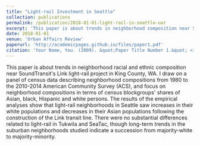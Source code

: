 ```yaml
---
title: "Light-rail Investment in Seattle"
collection: publications
permalink: /publication/2018-01-01-light-rail-in-seattle-uar
excerpt: 'This paper is about trends in neighborhood composition near SoundTransit's Link'
date: 2018-01-01
venue: 'Urban Affairs Review'
paperurl: 'http://academicpages.github.io/files/paper1.pdf'
citation: 'Your Name, You. (2009). &quot;Paper Title Number 1.&quot; <i>Journal 1</i>. 1(1).'
---
```


This paper is about trends in neighborhood racial and ethnic composition near SoundTransit's Link light-rail project in King County, WA. I draw on a panel of census data describing neighborhood compositions from 1980 to the 2010-2014 American Community Survey (ACS), and focus on neighborhood compositions in terms of census blockgroups' shares of Asian, black, Hispanic and white persons. The results of the empirical analyses show that light-rail neighborhoods in Seattle saw increases in their white populations and decreases in their Asian populations following the construction of the Link transit line. There were no substantial differences related to light-rail in Tukwila and SeaTac, though long-term trends in the suburban neighborhoods studied indicate a succession from majority-white to majority-minority.


